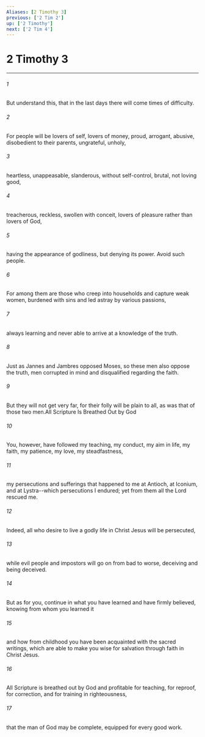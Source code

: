 ```yaml
---
Aliases: [2 Timothy 3]
previous: ['2 Tim 2']
up: ['2 Timothy']
next: ['2 Tim 4']
---
```

# 2 Timothy 3

***

 

###### 1 
But understand this, that in the last days there will come times of difficulty. 
 

###### 2 
For people will be lovers of self, lovers of money, proud, arrogant, abusive, disobedient to their parents, ungrateful, unholy, 
 

###### 3 
heartless, unappeasable, slanderous, without self-control, brutal, not loving good, 
 

###### 4 
treacherous, reckless, swollen with conceit, lovers of pleasure rather than lovers of God, 
 

###### 5 
having the appearance of godliness, but denying its power. Avoid such people. 
 

###### 6 
For among them are those who creep into households and capture weak women, burdened with sins and led astray by various passions, 
 

###### 7 
always learning and never able to arrive at a knowledge of the truth. 
 

###### 8 
Just as Jannes and Jambres opposed Moses, so these men also oppose the truth, men corrupted in mind and disqualified regarding the faith. 
 

###### 9 
But they will not get very far, for their folly will be plain to all, as was that of those two men.All Scripture Is Breathed Out by God
 
 

###### 10 
You, however, have followed my teaching, my conduct, my aim in life, my faith, my patience, my love, my steadfastness, 
 

###### 11 
my persecutions and sufferings that happened to me at Antioch, at Iconium, and at Lystra--which persecutions I endured; yet from them all the Lord rescued me. 
 

###### 12 
Indeed, all who desire to live a godly life in Christ Jesus will be persecuted, 
 

###### 13 
while evil people and impostors will go on from bad to worse, deceiving and being deceived. 
 

###### 14 
But as for you, continue in what you have learned and have firmly believed, knowing from whom you learned it 
 

###### 15 
and how from childhood you have been acquainted with the sacred writings, which are able to make you wise for salvation through faith in Christ Jesus. 
 

###### 16 
All Scripture is breathed out by God and profitable for teaching, for reproof, for correction, and for training in righteousness, 
 

###### 17 
that the man of God may be complete, equipped for every good work.
 
